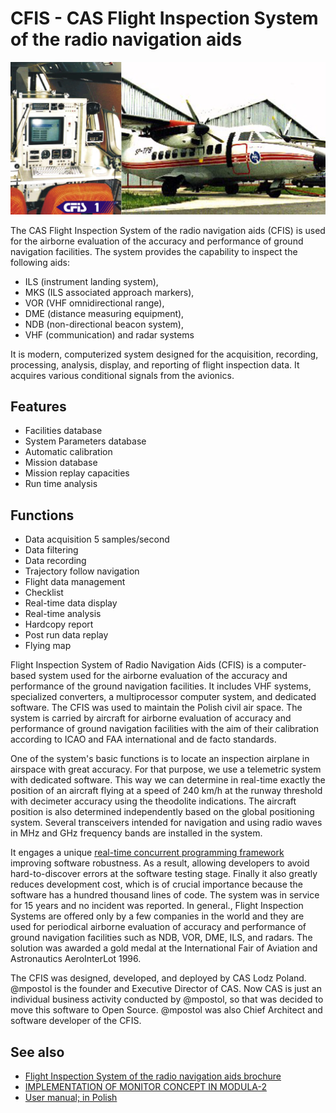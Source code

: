 # CFIS - CAS Flight Inspection System of the radio navigation aids

![CFIS](media/RepoCard.png)

The CAS Flight Inspection System of the radio navigation aids (CFIS) is used for the airborne evaluation of the accuracy and performance of ground navigation facilities. The system provides the capability to inspect the following aids:

- ILS (instrument landing system),
- MKS (ILS associated approach markers),
- VOR (VHF omnidirectional range),
- DME (distance measuring equipment),
- NDB (non-directional beacon system),
- VHF (communication) and radar systems

It is modern, computerized system designed for the acquisition, recording, processing, analysis, display, and reporting of flight inspection data. It acquires various conditional signals from the avionics.

## Features

- Facilities database
- System Parameters database
- Automatic calibration
- Mission database
- Mission replay capacities
- Run time analysis

## Functions

- Data acquisition 5 samples/second
- Data filtering
- Data recording
- Trajectory follow navigation
- Flight data management
- Checklist
- Real-time data display
- Real-time analysis
- Hardcopy report
- Post run data replay
- Flying map

Flight Inspection System of Radio Navigation Aids (CFIS) is a computer-based system used for the airborne evaluation of the accuracy and performance of the ground navigation facilities. It includes VHF systems, specialized converters, a multiprocessor computer system, and dedicated software. The CFIS was used to maintain the Polish civil air space. The system is carried by aircraft for airborne evaluation of accuracy and performance of ground navigation facilities with the aim of their calibration according to ICAO and FAA international and de facto standards.

One of the system's basic functions is to locate an inspection airplane in airspace with great accuracy. For that purpose, we use a telemetric system with dedicated software. This way we can determine in real-time exactly the position of an aircraft flying at a speed of 240 km/h at the runway threshold with decimeter accuracy using the theodolite indications. The aircraft position is also determined independently based on the global positioning system. Several transceivers intended for navigation and using radio waves in MHz and GHz frequency bands are installed in the system.

It engages a unique [real-time concurrent programming framework][RTP] improving software robustness. As a result, allowing developers to avoid hard-to-discover errors at the software testing stage. Finally it also greatly reduces development cost, which is of crucial importance because the software has a hundred thousand lines of code. The system was in service for 15 years and no incident was reported. In general., Flight Inspection Systems are offered only by a few companies in the world and they are used for periodical airborne evaluation of accuracy and performance of ground navigation facilities such as NDB, VOR, DME, ILS, and radars. The solution was awarded a gold medal at the International Fair of Aviation and Astronautics AeroInterLot 1996.

The CFIS was designed, developed, and deployed by CAS Lodz Poland. @mpostol is the founder and Executive Director of CAS. Now CAS is just an individual business activity conducted by @mpostol, so that was decided to move this software to Open Source. @mpostol was also Chief Architect and software developer of the CFIS.

## See also

- [Flight Inspection System of the radio navigation aids brochure](media\cfisen.pdf)
- [IMPLEMENTATION OF MONITOR CONCEPT IN MODULA-2][RTP]
- [User manual; in Polish](https://github.com/CASMPostol/CFIS/tree/master/docs/UserManual.pl)

[RTP]:media\realtimeprogrammingen.pdf
